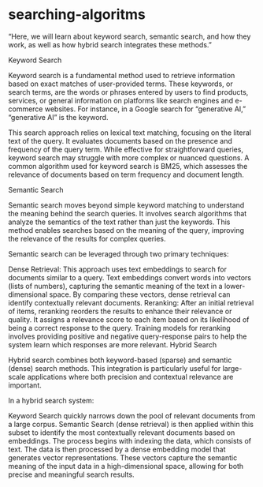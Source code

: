 # searching-algoritms

“Here, we will learn about keyword search, semantic search, and how they work, as well as how hybrid search integrates these methods.”

Keyword Search

Keyword search is a fundamental method used to retrieve information based on exact matches of user-provided terms. These keywords, or search terms, are the words or phrases entered by users to find products, services, or general information on platforms like search engines and e-commerce websites. For instance, in a Google search for “generative AI,” “generative AI” is the keyword.

This search approach relies on lexical text matching, focusing on the literal text of the query. It evaluates documents based on the presence and frequency of the query term. While effective for straightforward queries, keyword search may struggle with more complex or nuanced questions. A common algorithm used for keyword search is BM25, which assesses the relevance of documents based on term frequency and document length.

Semantic Search

Semantic search moves beyond simple keyword matching to understand the meaning behind the search queries. It involves search algorithms that analyze the semantics of the text rather than just the keywords. This method enables searches based on the meaning of the query, improving the relevance of the results for complex queries.

Semantic search can be leveraged through two primary techniques:

Dense Retrieval: This approach uses text embeddings to search for documents similar to a query. Text embeddings convert words into vectors (lists of numbers), capturing the semantic meaning of the text in a lower-dimensional space. By comparing these vectors, dense retrieval can identify contextually relevant documents.
Reranking: After an initial retrieval of items, reranking reorders the results to enhance their relevance or quality. It assigns a relevance score to each item based on its likelihood of being a correct response to the query. Training models for reranking involves providing positive and negative query-response pairs to help the system learn which responses are more relevant.
Hybrid Search

Hybrid search combines both keyword-based (sparse) and semantic (dense) search methods. This integration is particularly useful for large-scale applications where both precision and contextual relevance are important.

In a hybrid search system:

Keyword Search quickly narrows down the pool of relevant documents from a large corpus.
Semantic Search (dense retrieval) is then applied within this subset to identify the most contextually relevant documents based on embeddings.
The process begins with indexing the data, which consists of text. The data is then processed by a dense embedding model that generates vector representations. These vectors capture the semantic meaning of the input data in a high-dimensional space, allowing for both precise and meaningful search results.
